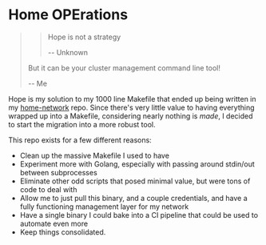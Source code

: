 # Home OPErations

>> Hope is not a strategy
>>
>> -- Unknown
>
> But it can be your cluster management command line tool!
>
> -- Me

Hope is my solution to my 1000 line Makefile that ended up being written in my [home-network](https://github.com/eagerod/home-network) repo.
Since there's very little value to having everything wrapped up into a Makefile, considering nearly nothing is _made_, I decided to start the migration into a more robust tool.

This repo exists for a few different reasons:
- Clean up the massive Makefile I used to have
- Experiment more with Golang, especially with passing around stdin/out between subprocesses
- Eliminate other odd scripts that posed minimal value, but were tons of code to deal with
- Allow me to just pull this binary, and a couple credentials, and have a fully functioning management layer for my network
- Have a single binary I could bake into a CI pipeline that could be used to automate even more
- Keep things consolidated.
